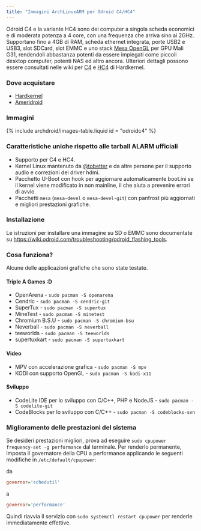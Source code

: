 ```yaml
---
title: "Immagini ArchLinuxARM per Odroid C4/HC4"
---
```

Odroid C4 e la variante HC4 sono dei computer a singola scheda economici e
di moderata potenza a 4 core, con una frequenza che arriva sino ai 2GHz.
Supportano fino a 4GB di RAM, scheda ethernet integrata, porte USB2 e USB3,
slot SDCard, slot EMMC e uno stack [Mesa OpenGL] per GPU Mali G31, rendendoli
abbastanza potenti da essere impiegati come piccoli desktop computer,
potenti NAS ed altro ancora. Ulteriori dettagli possono essere consultati
nelle wiki per [C4] e [HC4] di Hardkernel.

### Dove acquistare

* [Hardkernel]
* [Ameridroid]

### Immagini

{% include archdroid/images-table.liquid id = "odroidc4" %}

### Caratteristiche uniche rispetto alle tarball ALARM ufficiali

* Supporto per C4 e HC4.
* Kernel Linux mantenuto da [@tobetter] e da altre persone per il supporto audio
  e correzioni dei driver hdmi.
* Pacchetto U-Boot con hook per aggiornare automaticamente boot.ini se il kernel
  viene modificato in non mainline, il che aiuta a prevenire errori di avvio.
* Pacchetti `mesa` (`mesa-devel` o `mesa-devel-git`) con panfrost più aggiornati
  e migliori prestazioni grafiche.

### Installazione

Le istruzioni per installare una immagine su SD o EMMC sono documentate su
<https://wiki.odroid.com/troubleshooting/odroid_flashing_tools>.

### Cosa funziona?

Alcune delle applicazioni grafiche che sono state testate.

#### Triple A Games :D

* OpenArena - `sudo pacman -S openarena`
* Cendric - `sudo pacman -S cendric-git`
* SuperTux - `sudo pacman -S supertux`
* MineTest - `sudo pacman -S minetest`
* Chromium B.S.U - `sudo pacman -S chromium-bsu`
* Neverball - `sudo pacman -S neverball`
* teeworlds - `sudo pacman -S teeworlds`
* supertuxkart - `sudo pacman -S supertuxkart`

#### Video

* MPV con accelerazione grafica - `sudo pacman -S mpv`
* KODI con supporto OpenGL - `sudo pacman -S kodi-x11`

#### Sviluppo

* CodeLite IDE per lo sviluppo con C/C++, PHP e NodeJS - `sudo pacman -S codelite-git`
* CodeBlocks per lo sviluppo con C/C++ - `sudo pacman -S codeblocks-svn`

### Miglioramento delle prestazioni del sistema

Se desideri prestazioni migliori, prova ad eseguire
`sudo cpupower frequency-set -g performance` dal terminale.
Per renderlo permanente, imposta il governatore della CPU a performance applicando
le seguenti modifiche in `/etc/default/cpupower`:

da
```ini
governor='schedutil'
```
a
```ini
governor='performance'
```

Quindi riavvia il servizio con `sudo systemctl restart cpupower` per renderle
immediatamente effettive.

[@tobetter]:   https://github.com/tobetter
[Ameridroid]:  https://www.ameridroid.com/
[Hardkernel]:  https://www.hardkernel.com/
[C4]:          https://wiki.odroid.com/odroid-c4/odroid-c4
[HC4]:         https://wiki.odroid.com/odroid-hc4/odroid-hc4
[Mesa OpenGL]: https://mesa3d.org
